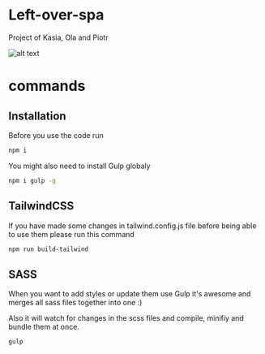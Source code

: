 # Left-over-spa

Project of Kasia, Ola and Piotr

![alt text](https://mir-s3-cdn-cf.behance.net/project_modules/disp/09f37545677313.5838e5ef4c6de.gif)

# commands

## Installation

Before you use the code run

```bash
npm i
```

You might also need to install Gulp globaly

```bash
npm i gulp -g
```

## TailwindCSS

If you have made some changes in tailwind.config.js file before being able to use them please run this command

```bash
npm run build-tailwind
```

## SASS

When you want to add styles or update them use Gulp it's awesome and merges all sass files together into one :)

Also it will watch for changes in the scss files and compile, minifiy and bundle them at once.

```bash
gulp
```

